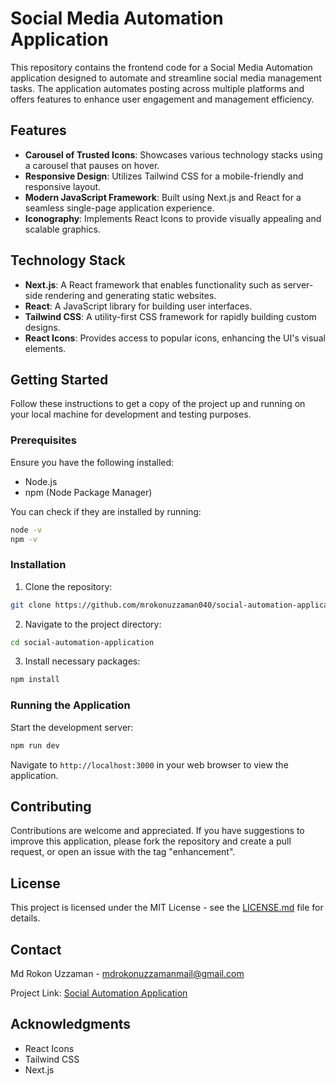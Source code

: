 # Social Media Automation Application

This repository contains the frontend code for a Social Media Automation application designed to automate and streamline social media management tasks. The application automates posting across multiple platforms and offers features to enhance user engagement and management efficiency.

## Features

- **Carousel of Trusted Icons**: Showcases various technology stacks using a carousel that pauses on hover.
- **Responsive Design**: Utilizes Tailwind CSS for a mobile-friendly and responsive layout.
- **Modern JavaScript Framework**: Built using Next.js and React for a seamless single-page application experience.
- **Iconography**: Implements React Icons to provide visually appealing and scalable graphics.

## Technology Stack

- **Next.js**: A React framework that enables functionality such as server-side rendering and generating static websites.
- **React**: A JavaScript library for building user interfaces.
- **Tailwind CSS**: A utility-first CSS framework for rapidly building custom designs.
- **React Icons**: Provides access to popular icons, enhancing the UI's visual elements.

## Getting Started

Follow these instructions to get a copy of the project up and running on your local machine for development and testing purposes.

### Prerequisites

Ensure you have the following installed:
- Node.js
- npm (Node Package Manager)

You can check if they are installed by running:
```bash
node -v
npm -v
```

### Installation

1. Clone the repository:
```bash
git clone https://github.com/mrokonuzzaman040/social-automation-application.git
```
2. Navigate to the project directory:
```bash
cd social-automation-application
```
3. Install necessary packages:
```bash
npm install
```

### Running the Application

Start the development server:
```bash
npm run dev
```
Navigate to `http://localhost:3000` in your web browser to view the application.

## Contributing

Contributions are welcome and appreciated. If you have suggestions to improve this application, please fork the repository and create a pull request, or open an issue with the tag "enhancement".

## License

This project is licensed under the MIT License - see the [LICENSE.md](LICENSE) file for details.

## Contact

Md Rokon Uzzaman - mdrokonuzzamanmail@gmail.com

Project Link: [Social Automation Application](https://github.com/mrokonuzzaman040/social-automation-application.git)

## Acknowledgments

- React Icons
- Tailwind CSS
- Next.js